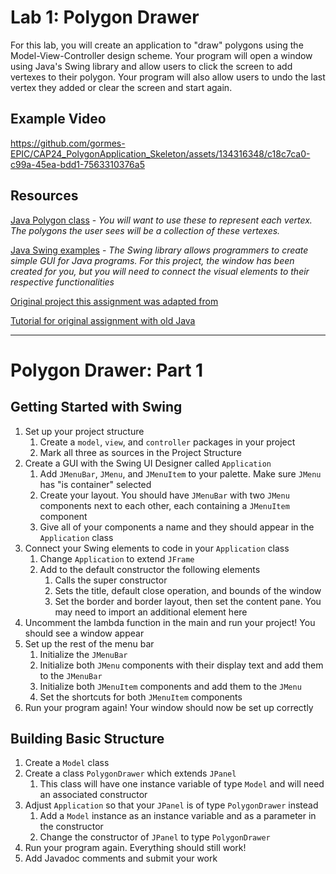 # Lab 1: Polygon Drawer
For this lab, you will create an application to "draw" polygons using the Model-View-Controller design scheme. Your program will open a window using Java's Swing library and allow users to click the screen to add vertexes to their polygon. Your program will also allow users to undo the last vertex they added or clear the screen and start again.

## Example Video


https://github.com/gormes-EPIC/CAP24_PolygonApplication_Skeleton/assets/134316348/c18c7ca0-c99a-45ea-bdd1-7563310376a5


## Resources
[Java Polygon class](https://docs.oracle.com/javase%2F7%2Fdocs%2Fapi%2F%2F/java/awt/Polygon.html) - *You will want to use these to represent each vertex. The polygons the user sees will be a collection of these vertexes.*

[Java Swing examples](http://www.java2s.com/Tutorials/Java/Swing.htm) - *The Swing library allows programmers to create simple GUI for Java programs. For this project, the window has been created for you, but you will need to connect the visual elements to their respective functionalities*

[Original project this assignment was adapted from](https://github.com/heineman/tangram/tree/master/TangramCourseProject/sample)

[Tutorial for original assignment with old Java](https://heineman.github.io/TangramProject/sample/)

---

# Polygon Drawer: Part 1

## Getting Started with Swing
1. Set up your project structure
   1. Create a `model`, `view`, and `controller` packages in your project
   2. Mark all three as sources in the Project Structure
2. Create a GUI with the Swing UI Designer called `Application`
   1. Add `JMenuBar`, `JMenu`, and `JMenuItem` to your palette. Make sure `JMenu` has "is container" selected
   2. Create your layout. You should have `JMenuBar` with two `JMenu` components next to each other, each containing a `JMenuItem` component
   3. Give all of your components a name and they should appear in the `Application` class
3. Connect your Swing elements to code in your `Application` class
   1. Change `Application` to extend `JFrame`
   2. Add to the default constructor the following elements
      1. Calls the super constructor
      2. Sets the title, default close operation, and bounds of the window
      3. Set the border and border layout, then set the content pane. You may need to import an additional element here
4. Uncomment the lambda function in the main and run your project! You should see a window appear
5. Set up the rest of the menu bar
   1. Initialize the `JMenuBar`
   2. Initialize both `JMenu` components with their display text and add them to the `JMenuBar`
   3. Initialize both `JMenuItem` components and add them to the `JMenu`
   4. Set the shortcuts for both `JMenuItem` components
6. Run your program again! Your window should now be set up correctly

## Building Basic Structure
1. Create a `Model` class
2. Create a class `PolygonDrawer` which extends `JPanel`
   1. This class will have one instance variable of type `Model` and will need an associated constructor
3. Adjust `Application` so that your `JPanel` is of type `PolygonDrawer` instead
   1. Add a `Model` instance as an instance variable and as a parameter in the constructor
   2. Change the constructor of `JPanel` to type `PolygonDrawer`
4. Run your program again. Everything should still work!
5. Add Javadoc comments and submit your work
